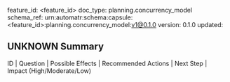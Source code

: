 feature_id: <feature_id>
doc_type: planning.concurrency_model
schema_ref: urn:automatr:schema:capsule:<feature_id>:planning.concurrency_model:v1@0.1.0
version: 0.1.0
updated: <YYYY-MM-DD>

## UNKNOWN Summary
ID | Question | Possible Effects | Recommended Actions | Next Step | Impact (High/Moderate/Low)
